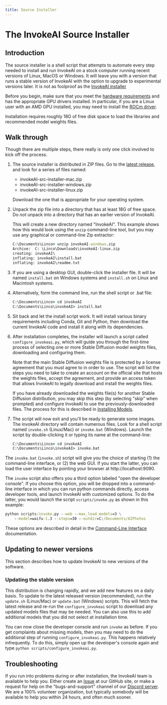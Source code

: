 ```yaml
---
title: Source Installer
---
```


# The InvokeAI Source Installer

## Introduction

The source installer is a shell script that attempts to automate every step
needed to install and run InvokeAI on a stock computer running recent versions
of Linux, MacOS or Windows. It will leave you with a version that runs a stable
version of InvokeAI with the option to upgrade to experimental versions later.
It is not as foolproof as the [InvokeAI installer](INSTALL_INVOKE.md)

Before you begin, make sure that you meet the
[hardware requirements](index.md#Hardware_Requirements) and has the appropriate
GPU drivers installed. In particular, if you are a Linux user with an AMD GPU
installed, you may need to install the
[ROCm driver](https://rocmdocs.amd.com/en/latest/Installation_Guide/Installation-Guide.html).

Installation requires roughly 18G of free disk space to load the libraries and
recommended model weights files.

## Walk through

Though there are multiple steps, there really is only one click involved to kick
off the process.

1.  The source installer is distributed in ZIP files. Go to the
    [latest release](https://github.com/invoke-ai/InvokeAI/releases/latest), and
    look for a series of files named:

    - invokeAI-src-installer-mac.zip
    - invokeAI-src-installer-windows.zip
    - invokeAI-src-installer-linux.zip

    Download the one that is appropriate for your operating system.

2.  Unpack the zip file into a directory that has at least 18G of free space. Do
    _not_ unpack into a directory that has an earlier version of InvokeAI.

    This will create a new directory named "InvokeAI". This example shows how
    this would look using the `unzip` command-line tool, but you may use any
    graphical or command-line Zip extractor:

    ```cmd
    C:\Documents\Linco> unzip invokeAI-windows.zip
    Archive:  C: \Linco\Downloads\invokeAI-linux.zip
    creating: invokeAI\
    inflating: invokeAI\install.bat
    inflating: invokeAI\readme.txt
    ```

3.  If you are using a desktop GUI, double-click the installer file. It will be
    named `install.bat` on Windows systems and `install.sh` on Linux and
    Macintosh systems.

4.  Alternatively, form the command line, run the shell script or .bat file:

    ```cmd
    C:\Documents\Linco> cd invokeAI
    C:\Documents\Linco\invokeAI> install.bat
    ```

5.  Sit back and let the install script work. It will install various binary
    requirements including Conda, Git and Python, then download the current
    InvokeAI code and install it along with its dependencies.

6.  After installation completes, the installer will launch a script called
    `configure_invokeai.py`, which will guide you through the first-time process of
    selecting one or more Stable Diffusion model weights files, downloading and
    configuring them.

    Note that the main Stable Diffusion weights file is protected by a license
    agreement that you must agree to in order to use. The script will list the
    steps you need to take to create an account on the official site that hosts
    the weights files, accept the agreement, and provide an access token that
    allows InvokeAI to legally download and install the weights files.

    If you have already downloaded the weights file(s) for another Stable
    Diffusion distribution, you may skip this step (by selecting "skip" when
    prompted) and configure InvokeAI to use the previously-downloaded files. The
    process for this is described in [Installing Models](INSTALLING_MODELS.md).

7.  The script will now exit and you'll be ready to generate some images. The
    invokeAI directory will contain numerous files. Look for a shell script
    named `invoke.sh` (Linux/Mac) or `invoke.bat` (Windows). Launch the script
    by double-clicking it or typing its name at the command-line:

    ```cmd
    C:\Documents\Linco> cd invokeAI
    C:\Documents\Linco\invokeAI> invoke.bat
    ```

The `invoke.bat` (`invoke.sh`) script will give you the choice of starting (1)
the command-line interface, or (2) the web GUI. If you start the latter, you can
load the user interface by pointing your browser at http://localhost:9090.

The `invoke` script also offers you a third option labeled "open the developer
console". If you choose this option, you will be dropped into a command-line
interface in which you can run python commands directly, access developer tools,
and launch InvokeAI with customized options. To do the latter, you would launch
the script `scripts/invoke.py` as shown in this example:

```cmd
python scripts/invoke.py --web --max_load_models=3 \
    --model=waifu-1.3 --steps=30 --outdir=C:/Documents/AIPhotos
```

These options are described in detail in the
[Command-Line Interface](../features/CLI.md) documentation.

## Updating to newer versions

This section describes how to update InvokeAI to new versions of the software.

### Updating the stable version

This distribution is changing rapidly, and we add new features on a daily basis.
To update to the latest released version (recommended), run the `update.sh`
(Linux/Mac) or `update.bat` (Windows) scripts. This will fetch the latest
release and re-run the `configure_invokeai` script to download any updated models
files that may be needed. You can also use this to add additional models that
you did not select at installation time.

You can now close the developer console and run `invoke` as before. If you get
complaints about missing models, then you may need to do the additional step of
running `configure_invokeai.py`. This happens relatively infrequently. To do this,
simply open up the developer's console again and type
`python scripts/configure_invokeai.py`.

## Troubleshooting

If you run into problems during or after installation, the InvokeAI team is
available to help you. Either create an
[Issue](https://github.com/invoke-ai/InvokeAI/issues) at our GitHub site, or
make a request for help on the "bugs-and-support" channel of our
[Discord server](https://discord.gg/ZmtBAhwWhy). We are a 100% volunteer
organization, but typically somebody will be available to help you within 24
hours, and often much sooner.
